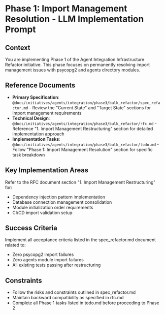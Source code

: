 # Phase 1: Import Management Resolution - LLM Implementation Prompt

## Context
You are implementing Phase 1 of the Agent Integration Infrastructure Refactor initiative. This phase focuses on permanently resolving import management issues with psycopg2 and agents directory modules.

## Reference Documents
- **Primary Specification**: `@docs/initiatives/agents/integration/phase3/bulk_refactor/spec_refactor.md` - Review the "Current State" and "Target State" sections for import management requirements
- **Technical Design**: `@docs/initiatives/agents/integration/phase3/bulk_refactor/rfc.md` - Reference "1. Import Management Restructuring" section for detailed implementation approach
- **Implementation Tasks**: `@docs/initiatives/agents/integration/phase3/bulk_refactor/todo.md` - Follow "Phase 1: Import Management Resolution" section for specific task breakdown

## Key Implementation Areas
Refer to the RFC document section "1. Import Management Restructuring" for:
- Dependency injection pattern implementation
- Database connection management consolidation
- Module initialization order requirements
- CI/CD import validation setup

## Success Criteria
Implement all acceptance criteria listed in the spec_refactor.md document related to:
- Zero psycopg2 import failures
- Zero agents module import failures
- All existing tests passing after restructuring

## Constraints
- Follow the risks and constraints outlined in spec_refactor.md
- Maintain backward compatibility as specified in rfc.md
- Complete all Phase 1 tasks listed in todo.md before proceeding to Phase 2